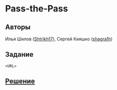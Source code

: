 ﻿# Pass-the-Pass

## Авторы
Илья Шилов ([Shtrikh17](https://github.com/Shtrikh17)), Сергей Кияшко ([shagra1h](https://github.com/shagra1h))

## Задание
```
<URL>
```

## [Решение](SOLUTION.md)
